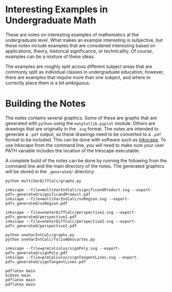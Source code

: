 # Interesting Examples in Undergraduate Math

These are notes on interesting examples of mathematics at the undergraduate level. What makes an example interesting
is subjective, but these notes include examples that are considered interesting based on applications, theory,
historical significance, or technicality. Of course, examples can be a mixture of these ideas.

The examples are roughly split across different subject areas that are commonly split as individual classes in
undergraduate education; however, there are examples that require more than one subject, and where to correctly
place them is a bit ambiguous. 

# Building the Notes

The notes contains several graphics. Some of these are graphs that are generated with `python` using 
the `matplotlib.pyplot` module. Others are drawings that are originally in the `.svg` format. The notes
are intended to generate a `.pdf` output, so these drawings need to be converted to a `.pdf` format
to be included. This can be done with software such as [Inkscape](https://inkscape.org/). To use Inkscape
from the command line, you will need to make sure your user PATH variable includes the location of the
Inkscape executable.

A complete build of the notes can be done by running the following from the command line and the main directory
of the notes. The generated graphics will be stored in the `_generated/` directory:

```
python multiVarDiffCalc/graphs.py

inkscape --file=multiVarIntCalc/significandProduct.svg --export-pdf=_generated/significandProduct.pdf
inkscape --file=multiVarIntCalc/uvRegion.svg --export-pdf=_generated/uvRegion.pdf

inkscape --file=oneVarDiffCalc/perspective1.svg --export-pdf=_generated/perspective1.pdf
inkscape --file=oneVarDiffCalc/perspective2.svg --export-pdf=_generated/perspective2.pdf

python oneVarIntCalc/graphs.py
python oneVarIntCalc/foliumDescartes.py

inkscape --file=preCalculus/signPoly.svg --export-pdf=_generated/signPoly.pdf
inkscape --file=preCalculus/signTangentLines.svg --export-pdf=_generated/signTangentLines.pdf

pdflatex main
bibtex main
pdflatex main
pdflatex main
```
